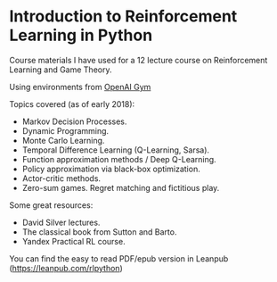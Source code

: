 # Introduction to Reinforcement Learning in Python

Course materials I have used for a 12 lecture course on Reinforcement Learning and Game Theory.

Using environments from [OpenAI Gym](https://gym.openai.com)

Topics covered (as of early 2018):

- Markov Decision Processes.
- Dynamic Programming.
- Monte Carlo Learning. 
- Temporal Difference Learning (Q-Learning, Sarsa).
- Function approximation methods / Deep Q-Learning.
- Policy approximation via black-box optimization. 
- Actor-critic methods.
- Zero-sum games. Regret matching and fictitious play. 
 
 Some great resources:
 
 - David Silver lectures.
 - The classical book from Sutton and Barto.
 - Yandex Practical RL course.
 
 
 You can find the easy to read PDF/epub version in Leanpub (https://leanpub.com/rlpython)
